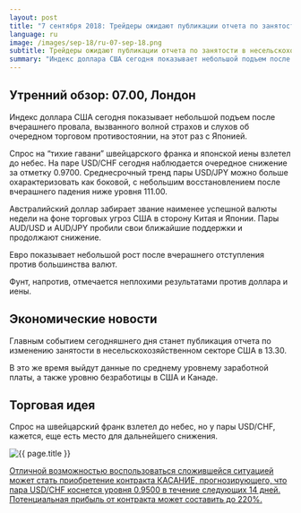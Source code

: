 ```yaml
---
layout: post
title: "7 сентября 2018: Трейдеры ожидают публикации отчета по занятости в несельскохозяйственном секторе США"
language: ru
image: /images/sep-18/ru-07-sep-18.png
subtitle: Трейдеры ожидают публикации отчета по занятости в несельскохозяйственном секторе США
summary: "Индекс доллара США сегодня показывает небольшой подъем после вчерашнего провала, вызванного волной страхов и слухов об очередном торговом противостоянии, на этот раз с Японией"
---
```

## Утренний обзор: 07.00, Лондон
 
Индекс доллара США сегодня показывает небольшой подъем после вчерашнего провала, вызванного волной страхов и слухов об очередном торговом противостоянии, на этот раз с Японией.

Спрос на “тихие гавани” швейцарского франка и японской иены взлетел до небес. На паре USD/CHF сегодня наблюдается очередное снижение за отметку 0.9700. Среднесрочный тренд пары USD/JPY можно больше охарактеризовать как боковой, с небольшим восстановлением после вчерашнего падения ниже уровня 111.00.

Австралийский доллар забирает звание наименее успешной валюты недели на фоне торговых угроз США в сторону Китая и Японии. Пары AUD/USD и AUD/JPY пробили свои ближайшие поддержки и продолжают снижение.

Евро показывает небольшой рост после вчерашнего отступления против большинства валют.

Фунт, напротив, отмечается неплохими результатами против доллара и иены.
 
## Экономические новости
 
Главным событием сегодняшнего дня станет публикация отчета по изменению занятости в несельскохозяйственном секторе США в 13.30.

В это же время выйдут данные по среднему уровнему заработной платы, а также уровню безработицы в США и Канаде.
 
## Торговая идея
 
Спрос на швейцарский франк взлетел до небес, но у пары USD/CHF, кажется, еще есть место для дальнейшего снижения.

<img src="{{ site.url }}/images/sep-18/ru-07-sep-18.png" alt="{{ page.title }}"  title="{{ page.title }}">

<a href="%LINK%%?currency=USD&market=forex&underlying=frxUSDCHF&formname=touchnotouch&duration_amount=14&duration_units=d&amount=10&amount_type=stake&expiry_type=duration&barrier=0.9500" target="_blank">Отличной возможностью воспользоваться сложившейся ситуацией может стать приобретение контракта КАСАНИЕ, прогнозирующего, что пара USD/CHF коснется уровня 0.9500 в течение следующих 14 дней. Потенциальная прибыль от контракта может составить до 220%.</a>
